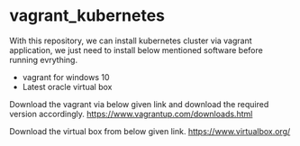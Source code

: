 # vagrant_kubernetes
With this repository, we can install kubernetes cluster via vagrant application, we just need to install below mentioned software before running evrything.
* vagrant for windows 10
* Latest oracle virtual box

Download the vagrant via below given link and download the required version accordingly.
https://www.vagrantup.com/downloads.html 

Download the virtual box from below given link.
https://www.virtualbox.org/

